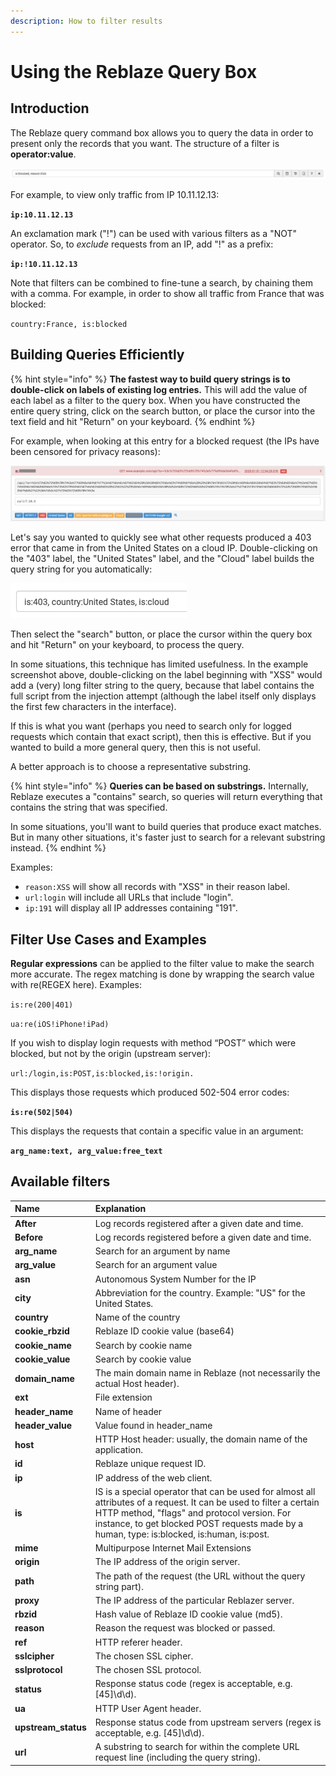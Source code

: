 ```yaml
---
description: How to filter results
---
```


# Using the Reblaze Query Box

## Introduction

The Reblaze query command box allows you to query the data in order to present only the records that you want. The structure of a filter is **operator:value**.

![Using the query/filter box to search for blocked XSS attempts](../../.gitbook/assets/screenshot-2020-01-01-14.10.18.png)

For example, to view only traffic from IP 10.11.12.13:

**`ip:10.11.12.13`**

An exclamation mark \("!"\) can be used with various filters as a "NOT" operator. So, to _exclude_ requests from an IP, add "!" as a prefix: 

**`ip:!10.11.12.13`**

Note that filters can be combined to fine-tune a search, by chaining them with a comma. For example, in order to show all traffic from France that was blocked:

`country:France, is:blocked`

## Building Queries Efficiently

{% hint style="info" %}
**The fastest way to build query strings is to double-click on labels of existing log entries.** This will add the value of each label as a filter to the query box. When you have constructed the entire query string, click on the search button, or place the cursor into the text field and hit "Return" on your keyboard. 
{% endhint %}

For example, when looking at this entry for a blocked request \(the IPs have been censored for privacy reasons\):

![](../../.gitbook/assets/screenshot-2020-01-01-14.57.05%20%281%29.png)

Let's say you wanted to quickly see what other requests produced a 403 error that came in from the United States on a cloud IP. Double-clicking on the "403" label, the "United States" label, and the "Cloud" label builds the query string for you automatically:

![Automatically adding filter parameters to the query box](../../.gitbook/assets/screenshot-2020-01-01-15.00.16.png)

Then select the "search" button, or place the cursor within the query box and hit "Return" on your keyboard, to process the query.

In some situations, this technique has limited usefulness. In the example screenshot above, double-clicking on the label beginning with "XSS" would add a \(very\) long filter string to the query, because that label contains the full script from the injection attempt \(although the label itself only displays the first few characters in the interface\).

If this is what you want \(perhaps you need to search only for logged requests which contain that exact script\), then this is effective. But if you wanted to build a more general query, then this is not useful.

A better approach is to choose a representative substring. 

{% hint style="info" %}
**Queries can be based on substrings.** Internally, Reblaze executes a "contains" search, so queries will return everything that contains the string that was specified. 

In some situations, you'll want to build queries that produce exact matches. But in many other situations, it's faster just to search for a relevant substring instead. 
{% endhint %}

Examples:

* `reason:XSS` will show all records with "XSS" in their reason label.
* `url:login` will include all URLs that include "login".
* `ip:191` will display all IP addresses containing "191".

## Filter Use Cases and Examples

**Regular expressions** can be applied to the filter value to make the search more accurate. The regex matching is done by wrapping the search value with re\(REGEX here\). Examples: 

`is:re(200|401)`

`ua:re(iOS!iPhone!iPad)`

If you wish to display login requests with method “POST” which were blocked, but not by the origin \(upstream server\): 

`url:/login,is:POST,is:blocked,is:!origin.`

This displays those requests which produced 502-504 error codes:

**`is:re(502|504)`**

This displays the requests that contain a specific value in an argument:

**`arg_name:text, arg_value:free_text`**

## **Available filters** 

| **Name** | **Explanation** |
| :--- | :--- |
| **After** | Log records registered after a given date and time. |
| **Before** | Log records registered before a given date and time. |
| **arg\_name** | Search for an argument by name |
| **arg\_value** | Search for an argument value  |
| **asn** | Autonomous System Number for the IP |
| **city** | Abbreviation for the country. Example: "US" for the United States. |
| **country** | Name of the country |
| **cookie\_rbzid** | Reblaze ID cookie value \(base64\) |
| **cookie\_name** | Search by cookie name |
| **cookie\_value** | Search by cookie value |
| **domain\_name** | The main domain name in Reblaze \(not necessarily the actual Host header\). |
| **ext** | File extension |
| **header\_name** | Name of header |
| **header\_value** | Value found in header\_name |
| **host** | HTTP Host header: usually, the domain name of the application. |
| **id** | Reblaze unique request ID. |
| **ip** | IP address of the web client. |
| **is** | IS is a special operator that can be used for almost all attributes of a request. It can be used to filter a certain HTTP method, "flags" and protocol version. For instance, to get blocked POST requests made by a human, type: is:blocked, is:human, is:post. |
| **mime** | Multipurpose Internet Mail Extensions |
| **origin** | The IP address of the origin server. |
| **path** | The path of the request \(the URL without the query string part\). |
| **proxy** | The IP address of the particular Reblazer server. |
| **rbzid** | Hash value of Reblaze ID cookie value \(md5\). |
| **reason** | Reason the request was blocked or passed. |
| **ref** | HTTP referer header. |
| **sslcipher** | The chosen SSL cipher. |
| **sslprotocol** | The chosen SSL protocol. |
| **status** | Response status code \(regex is acceptable, e.g. \[45\]\d\d\). |
| **ua** | HTTP User Agent header. |
| **upstream\_status** | Response status code from upstream servers \(regex is acceptable, e.g. \[45\]\d\d\). |
| **url** | A substring to search for within the complete URL request line \(including the query string\). |

